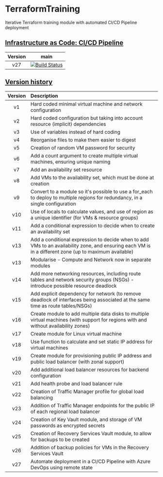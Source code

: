 # TerraformTraining
Iterative Terraform training module with automated CI/CD Pipeline deployment
## [Infrastructure as Code: CI/CD Pipeline][pipeline-summary]
| Version |                                                                         main                                                                          |
| :-----: | :---------------------------------------------------------------------------------------------------------------------------------------------------: |
|   v27   | [![Build Status](https://dev.azure.com/wesleytrust/TerraformTraining/_apis/build/status/ENV-P%3B%20TerraformTraining?branchName=main)][pipeline-link] |

## [Version history][github-link]

| Version | Description                                                                                                                                           |
| :-----: | :---------------------------------------------------------------------------------------------------------------------------------------------------- |
|   v1    | Hard coded minimal virtual machine and network configuration                                                                                          |
|   v2    | Hard coded configuration but taking into account resource (implicit) dependencies                                                                     |
|   v3    | Use of variables instead of hard coding                                                                                                               |
|   v4    | Reorganise files to make them easier to digest                                                                                                        |
|   v5    | Creation of random VM password for security                                                                                                           |
|   v6    | Add a count argument to create multiple virtual machines, ensuring unique naming                                                                      |
|   v7    | Add an availability set resource                                                                                                                      |
|   v8    | Add VMs to the availability set, which must be done at creation                                                                                       |
|   v9    | Convert to a module so it's possible to use a for_each to deploy to multiple regions for redundancy, in a single configuration                        |
|   v10   | Use of locals to calculate values, and use of region as a unique identifier (for VMs & resource groups)                                               |
|   v11   | Add a conditional expression to decide when to create an availability set                                                                             |
|   v13   | Add a conditional expression to decide when to add VMs to an availability zone, and ensuring each VM is in a different zone (up to maximum available) |
|   v13   | Modularise - Compute and Network now in separate modules                                                                                              |
|   v14   | Add more networking resources, including route tables and network security groups (NSGs) - introduce possible resource deadlock                       |
|   v15   | Add explicit dependency for network (to remove deadlock of interfaces being associated at the same time as route tables/NSGs)                         |
|   v16   | Create module to add multiple data disks to multiple virtual machines (with support for regions with and without availability zones)                  |
|   v17   | Create module for Linux virtual machine                                                                                                               |
|   v18   | Use function to calculate and set static IP address for virtual machines                                                                              |
|   v19   | Create module for provisioning public IP address and public load balancer (with zonal support)                                                        |
|   v20   | Add additional load balancer resources for backend configuration                                                                                      |
|   v21   | Add health probe and load balancer rule                                                                                                               |
|   v22   | Creation of Traffic Manager profile for global load balancing                                                                                         |
|   v23   | Addition of Traffic Manager endpoints for the public IP of each regional load balancer                                                                |
|   v24   | Creation of Key Vault module, and storage of VM passwords as encrypted secrets                                                                        |
|   v25   | Creation of Recovery Services Vault module, to allow for backups to be created                                                                        |
|   v26   | Addition of backup policies for VMs in the Recovery Services Vault                                                                                    |
|   v27   | Automate deployment in a CI/CD Pipeline with Azure DevOps using remote state                                                                          |

[pipeline-link]: https://dev.azure.com/wesleytrust/TerraformTraining/_build/latest?definitionId=49&branchName=main
[pipeline-summary]: https://dev.azure.com/wesleytrust/TerraformTraining
[github-link]: https://github.com/wesley-trust/TerraformTraining